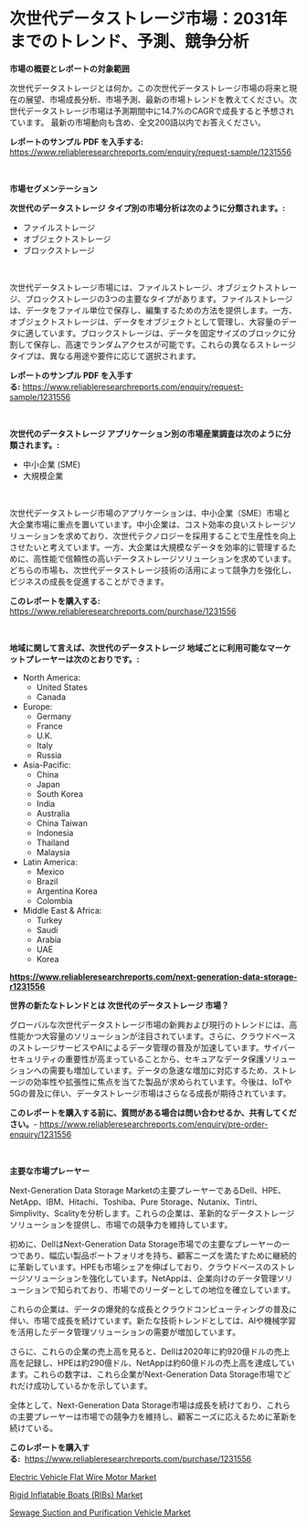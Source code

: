 <p><h1>次世代データストレージ市場：2031年までのトレンド、予測、競争分析</h1></p><p><strong>市場の概要とレポートの対象範囲</strong></p>
<p><p>次世代データストレージとは何か。この次世代データストレージ市場の将来と現在の展望、市場成長分析、市場予測、最新の市場トレンドを教えてください。次世代データストレージ市場は予測期間中に14.7%のCAGRで成長すると予想されています。 最新の市場動向も含め、全文200語以内でお答えください。</p></p>
<p><strong>レポートのサンプル PDF を入手する:</strong> <a href="https://www.reliableresearchreports.com/enquiry/request-sample/1231556">https://www.reliableresearchreports.com/enquiry/request-sample/1231556</a></p>
<p>&nbsp;</p>
<p><strong>市場セグメンテーション</strong></p>
<p><strong>次世代のデータストレージ タイプ別の市場分析は次のように分類されます。:</strong></p>
<p><ul><li>ファイルストレージ</li><li>オブジェクトストレージ</li><li>ブロックストレージ</li></ul></p>
<p>&nbsp;</p>
<p><p>次世代データストレージ市場には、ファイルストレージ、オブジェクトストレージ、ブロックストレージの3つの主要なタイプがあります。ファイルストレージは、データをファイル単位で保存し、編集するための方法を提供します。一方、オブジェクトストレージは、データをオブジェクトとして管理し、大容量のデータに適しています。ブロックストレージは、データを固定サイズのブロックに分割して保存し、高速でランダムアクセスが可能です。これらの異なるストレージタイプは、異なる用途や要件に応じて選択されます。</p></p>
<p><strong>レポートのサンプル PDF を入手する:</strong>&nbsp;<a href="https://www.reliableresearchreports.com/enquiry/request-sample/1231556">https://www.reliableresearchreports.com/enquiry/request-sample/1231556</a></p>
<p>&nbsp;</p>
<p><strong> 次世代のデータストレージ アプリケーション別の市場産業調査は次のように分類されます。:</strong></p>
<p><ul><li>中小企業 (SME)</li><li>大規模企業</li></ul></p>
<p>&nbsp;</p>
<p><p>次世代データストレージ市場のアプリケーションは、中小企業（SME）市場と大企業市場に重点を置いています。中小企業は、コスト効率の良いストレージソリューションを求めており、次世代テクノロジーを採用することで生産性を向上させたいと考えています。一方、大企業は大規模なデータを効率的に管理するために、高性能で信頼性の高いデータストレージソリューションを求めています。どちらの市場も、次世代データストレージ技術の活用によって競争力を強化し、ビジネスの成長を促進することができます。</p></p>
<p><strong>このレポートを購入する:</strong>&nbsp; <a href="https://www.reliableresearchreports.com/purchase/1231556">https://www.reliableresearchreports.com/purchase/1231556</a></p>
<p>&nbsp;</p>
<p><strong>地域に関して言えば、次世代のデータストレージ 地域ごとに利用可能なマーケットプレーヤーは次のとおりです。:</strong></p>
<p><ul>
    <li>
        North America:
        <ul>
            <li>United States</li>
            <li>Canada</li>
        </ul>
    </li>
    <li>
        Europe:
        <ul>
            <li>Germany</li>
            <li>France</li>
            <li>U.K.</li>
            <li>Italy</li>
            <li>Russia</li>
        </ul>
    </li>
    <li>
        Asia-Pacific:
        <ul>
            <li>China</li>
            <li>Japan</li>
            <li>South Korea</li>
            <li>India</li>
            <li>Australia</li>
            <li>China Taiwan</li>
            <li>Indonesia</li>
            <li>Thailand</li>
            <li>Malaysia</li>
        </ul>
    </li>
    <li>
        Latin America:
        <ul>
            <li>Mexico</li>
            <li>Brazil</li>
            <li>Argentina Korea</li>
            <li>Colombia</li>
        </ul>
    </li>
    <li>
        Middle East & Africa:
        <ul>
            <li>Turkey</li>
            <li>Saudi</li>
            <li>Arabia</li>
            <li>UAE</li>
            <li>Korea</li>
        </ul>
    </li>
    </ul></p>
<p><strong><a href="https://www.reliableresearchreports.com/next-generation-data-storage-r1231556">https://www.reliableresearchreports.com/next-generation-data-storage-r1231556</a></strong>&nbsp;</p>
<p><strong>世界の新たなトレンドとは 次世代のデータストレージ 市場？</strong></p>
<p><p>グローバルな次世代データストレージ市場の新興および現行のトレンドには、高性能かつ大容量のソリューションが注目されています。さらに、クラウドベースのストレージサービスやAIによるデータ管理の普及が加速しています。サイバーセキュリティの重要性が高まっていることから、セキュアなデータ保護ソリューションへの需要も増加しています。データの急速な増加に対応するため、ストレージの効率性や拡張性に焦点を当てた製品が求められています。今後は、IoTや5Gの普及に伴い、データストレージ市場はさらなる成長が期待されています。</p></p>
<p><strong>このレポートを購入する前に、質問がある場合は問い合わせるか、共有してください。</strong>- <a href="https://www.reliableresearchreports.com/enquiry/pre-order-enquiry/1231556">https://www.reliableresearchreports.com/enquiry/pre-order-enquiry/1231556</a></p>
<p>&nbsp;</p>
<p><strong>主要な市場プレーヤー</strong></p>
<p><p>Next-Generation Data Storage Marketの主要プレーヤーであるDell、HPE、NetApp、IBM、Hitachi、Toshiba、Pure Storage、Nutanix、Tintri、Simplivity、Scalityを分析します。これらの企業は、革新的なデータストレージソリューションを提供し、市場での競争力を維持しています。</p><p>初めに、DellはNext-Generation Data Storage市場での主要なプレーヤーの一つであり、幅広い製品ポートフォリオを持ち、顧客ニーズを満たすために継続的に革新しています。HPEも市場シェアを伸ばしており、クラウドベースのストレージソリューションを強化しています。NetAppは、企業向けのデータ管理ソリューションで知られており、市場でのリーダーとしての地位を確立しています。</p><p>これらの企業は、データの爆発的な成長とクラウドコンピューティングの普及に伴い、市場で成長を続けています。新たな技術トレンドとしては、AIや機械学習を活用したデータ管理ソリューションの需要が増加しています。</p><p>さらに、これらの企業の売上高を見ると、Dellは2020年に約920億ドルの売上高を記録し、HPEは約290億ドル、NetAppは約60億ドルの売上高を達成しています。これらの数字は、これら企業がNext-Generation Data Storage市場でどれだけ成功しているかを示しています。</p><p>全体として、Next-Generation Data Storage市場は成長を続けており、これらの主要プレーヤーは市場での競争力を維持し、顧客ニーズに応えるために革新を続けている。</p></p>
<p><strong>このレポートを購入する:</strong>&nbsp;&nbsp;<a href="https://www.reliableresearchreports.com/purchase/1231556">https://www.reliableresearchreports.com/purchase/1231556</a></p>
<p><p><a href="https://www.linkedin.com/pulse/electric-vehicle-flat-wire-motor-market-research-report-3etqe?trackingId=y4%2F1hvSCFaxm%2FHZKscyXbg%3D%3D">Electric Vehicle Flat Wire Motor Market</a></p><p><a href="https://www.linkedin.com/pulse/rigid-inflatable-boats-ribs-market-size-examines-its-scope-primary-fiije?trackingId=H1YMMQQcapyLQHcwmq7c5A%3D%3D">Rigid Inflatable Boats (RIBs) Market</a></p><p><a href="https://www.linkedin.com/pulse/sewage-suction-purification-vehicle-market-size-evaluating-x2mre?trackingId=eIHRwXxRa90iBdr6ZOAaNg%3D%3D">Sewage Suction and Purification Vehicle Market</a></p></p>